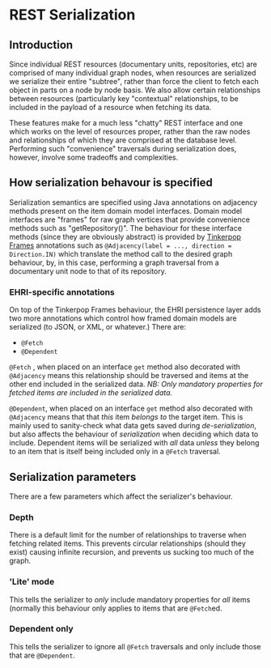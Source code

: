 # REST Serialization

## Introduction

Since individual REST resources (documentary units, repositories, etc) are comprised of many individual graph nodes, when resources are serialized we serialize their entire "subtree", rather than force the client to fetch each object in parts on a node by node basis. We also allow certain relationships between resources (particularly key "contextual" relationships, to be included in the payload of a resource when fetching its data.

These features make for a much less "chatty" REST interface and one which works on the level of resources proper, rather than the raw nodes and relationships of which they are comprised at the database level. Performing such "convenience" traversals during serialization does, however, involve some tradeoffs and complexities.

## How serialization behavour is specified

Serialization semantics are specified using Java annotations on adjacency methods present on the item domain model interfaces. Domain model interfaces are "frames" for raw graph vertices that provide convenience methods such as "getRepository()". The behaviour for these interface methods (since they are obviously abstract) is provided by [Tinkerpop Frames](https://github.com/tinkerpop/frames/wiki) annotations such as `@Adjacency(label = ..., direction = Direction.IN)` which translate the method call to the desired graph behaviour, by, in this case, performing a graph traversal from a documentary unit node to that of its repository.

### EHRI-specific annotations

On top of the Tinkerpop Frames behaviour, the EHRI persistence layer adds two more annotations which control how framed domain models are serialized (to JSON, or XML, or whatever.) There are:

* `@Fetch`
* `@Dependent`

`@Fetch` , when placed on an interface `get` method also decorated with `@Adjacency` means this relationship should be traversed and items at the other end included in the serialized data. *NB: Only mandatory properties for fetched items are included in the serialized data.*

`@Dependent`, when placed on an interface `get` method also decorated with `@Adjacency` means that that *this* item _belongs to_ the target item. This is mainly used to sanity-check what data gets saved during _de-serialization_, but also affects the behaviour of _serialization_ when deciding which data to include. Dependent items will be serialized with _all_ data _unless_ they belong to an item that is itself being included only in a `@Fetch` traversal.

## Serialization parameters

There are a few parameters which affect the serializer's behaviour.

### Depth

There is a default limit for the number of relationships to traverse when fetching related items. This prevents circular relationships (should they exist) causing infinite recursion, and prevents us sucking too much of the graph.

### 'Lite' mode

This tells the serializer to *only* include mandatory properties for _all_ items (normally this behaviour only applies to items that are `@Fetch`ed.

### Dependent only

This tells the serializer to ignore all `@Fetch` traversals and only include those that are `@Dependent`.

